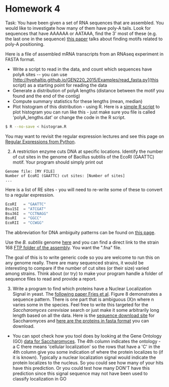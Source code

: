 Homework 4
==========

Task: You have been given a set of RNA sequences that are
assembled. You would like to investigate how many of them have poly-A
tails. Look for sequences that have AAAAAA or AATAAA, find the 3' most
of these (e.g. the last one in the sequence) [this
paper](http://nar.oxfordjournals.org/content/27/24/4751.full) talks
about finding motifs related to poly-A positioning.

Here is a file of assembled mRNA transcripts from an RNAseq experiment
in FASTA format.

- Write a script to read in the data, and count which sequences have polyA sites
 -- you can use [http://hyphaltip.github.io/GEN220_2015/Examples/read_fasta.py](this script) as a starting point for reading the data
- Generate a distribution of polyA lengths (distance between the motif you found and the end of the contig)
- Compute summary statistics for these lengths (mean, median)
- Plot histogram of this distribution - using R. Here is a [simple R script](http://hyphaltip.github.io/GEN220_2015/Examples/histogram.R) to plot histogram you can run like this - just make sure you file is called 'polyA_lengths.dat' or change the code in the R script.
```bash
$ R --no-save < histogram.R
```

You may want to revisit the regular expression lectures and see this page on [Regular Expressions from Python](https://docs.python.org/2/library/re.html).

2. A restriction enzyme cuts DNA at specific locations. Identify the
number of cut sites in the genome of Bacillus subtilis of the EcoRI
(GAATTC) motif. Your program should simply print out

```text
Genome file: [MY FILE]
Number of EcoRI (GAATTC) cut sites: [Number of sites]
...
````

Here is a list of RE sites - you will need to re-write some of these to convert to a regular expression.

```python
EcoRI   = "GAATTC" 
Bsu15I  = "ATCGAT"  
Bsu36I  = "CCTNAGG"
BsuRI   = "GGCC"
EcoRII  = "CCWGG"
```

The abbreviation for DNA ambiguity patterns can be found on [this page](https://en.wikipedia.org/wiki/Nucleic_acid_notation). 

Use the _B. subtilis_ genome [here](http://www.ncbi.nlm.nih.gov/genome/genomes/665) and you can find a direct link to the strain 168 [FTP folder of the
assembly](ftp://ftp.ncbi.nlm.nih.gov/genomes/all/GCF_000009045.1_ASM904v1). You want the ".fna" file.

The goal of this is to write generic code so you are welcome to run
this on any genome really. There are many sequenced strains, it would
be interesting to compare if the number of cut sites (or their size)
varied among strains. Think about (or try) to make your program handle
a folder of sequence files to read and provide a report.


3. Write a program to find which proteins have a Nuclear Localization
Signal in yeast. The [following paper Fries et
al](http://www.jbc.org/content/282/27/19292.full). Figure 8
demonstrates a sequence pattern. There is one part that is ambiguous
(X)n where n varies some in the species. Feel free to write this
targeted for the _Saccharomyces cerevisiae_ search or just make it
some arbitrarily long length based on all the data.  Here is the
[sequence download
site](http://www.yeastgenome.org/download-data/sequence) for
Saccharomyces and [here are the proteins in fasta
format](http://downloads.yeastgenome.org/sequence/S288C_reference/orf_protein/orf_trans_all.fasta.gz)
you can download.

* You can spot check how you tool does by looking at the Gene Ontology
  (GO) [data for
  Saccharomyces](http://downloads.yeastgenome.org/curation/literature/go_slim_mapping.tab). The
  4th column indicates the ontology - a C there means 'cellular
  localization' so the rows that have a 'C' in the 4th column give you
  some indication of where the protein localizes to (if it is
  known). Typically a nuclear localization signal would indicate the
  protein localizes to the nucleus. So you could see how many of your
  hits have this prediction. Or you could test how many DON'T have
  this prediction since this signal sequence may not have been used to
  classify localization in GO
